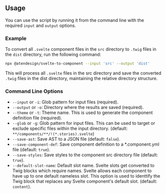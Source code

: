 ## Usage

You can use the script by running it from the command line with the required `input` and `output` options.

### Example

To convert all `.svelte` component files in the `src` directory to `.twig` files in the `dist` directory, run the following command:

```sh
npx @atendesign/svelte-to-component --input 'src' --output 'dist'
```

This will process all `.svelte` files in the src directory and save the converted `.twig` files in the dist directory, maintaining the relative directory structure.

### Command Line Options

- `--input` or `-i`: Glob pattern for input files (required).
- `--output` or `-o`: Directory where the results are saved (required).
- `--theme` or `-t`: Theme name. This is used to generate the component definition file (required).
- `--glob` or `-g`: Glob pattern for input files. This can be used to target or exclude specific files within the input directory. (default: `**/components/**/!(*.stories).svelte`)
- `--save-ast`: Save AST to a JSON file (default: `false`).
- `--save-component-def`: Save component definition to a *.component.yml file (default: `true`).
- `--save-styles`: Save styles to the component src directory file (default: `true`).
- `--default-slot-name`: Default slot name. Svelte slots get converted to Twig blocks which require names. Svelte allows each component to have up to one default nameless slot. This option is used to identtify the Twig block that replaces any Svelte component's default slot. (default: `content`).